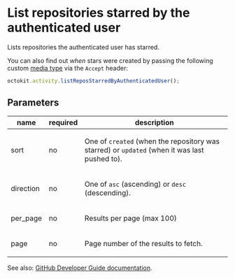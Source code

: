 # List repositories starred by the authenticated user

Lists repositories the authenticated user has starred.

You can also find out _when_ stars were created by passing the following custom [media type](https://developer.github.com/v3/media/) via the `Accept` header:

```js
octokit.activity.listReposStarredByAuthenticatedUser();
```

## Parameters

<table>
  <thead>
    <tr>
      <th>name</th>
      <th>required</th>
      <th>description</th>
    </tr>
  </thead>
  <tbody>
    <tr><td>sort</td><td>no</td><td>

One of `created` (when the repository was starred) or `updated` (when it was last pushed to).

</td></tr>
<tr><td>direction</td><td>no</td><td>

One of `asc` (ascending) or `desc` (descending).

</td></tr>
<tr><td>per_page</td><td>no</td><td>

Results per page (max 100)

</td></tr>
<tr><td>page</td><td>no</td><td>

Page number of the results to fetch.

</td></tr>
  </tbody>
</table>

See also: [GitHub Developer Guide documentation](endpoint.documentationUrl).
